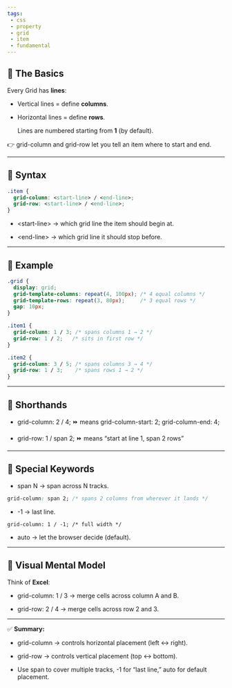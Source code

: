 ```yaml
---
tags: 
 - css
 - property
 - grid
 - item
 - fundamental
---
```



## **🔹 The Basics**

Every Grid has **lines**:

- Vertical lines = define **columns**.
    
- Horizontal lines = define **rows**.
    
    Lines are numbered starting from **1** (by default).
    

👉 grid-column and grid-row let you tell an item where to start and end.

---

## **🔹 Syntax**

```css
.item {
  grid-column: <start-line> / <end-line>;
  grid-row: <start-line> / <end-line>;
}
```

- \<start-line> → which grid line the item should begin at.
    
- \<end-line> → which grid line it should stop before.
    

---

## **🔹 Example**

```css
.grid {
  display: grid;
  grid-template-columns: repeat(4, 100px); /* 4 equal columns */
  grid-template-rows: repeat(3, 80px);     /* 3 equal rows */
  gap: 10px;
}

.item1 {
  grid-column: 1 / 3; /* spans columns 1 → 2 */
  grid-row: 1 / 2;   /* sits in first row */
}

.item2 {
  grid-column: 3 / 5; /* spans columns 3 → 4 */
  grid-row: 1 / 3;    /* spans rows 1 → 2 */
}
```

---

## **🔹 Shorthands**

- grid-column: 2 / 4; ⏩ means grid-column-start: 2; grid-column-end: 4;
    
- grid-row: 1 / span 2; ⏩ means “start at line 1, span 2 rows”
    

---

## **🔹 Special Keywords**

- span N → span across N tracks.
    

```css
grid-column: span 2; /* spans 2 columns from wherever it lands */
```

- -1 → last line.
    

```
grid-column: 1 / -1; /* full width */
```

- auto → let the browser decide (default).
    

---

## **🔹 Visual Mental Model**

  

Think of **Excel**:

- grid-column: 1 / 3 → merge cells across column A and B.
    
- grid-row: 2 / 4 → merge cells across row 2 and 3.
    

---

✅ **Summary:**

- grid-column → controls horizontal placement (left ↔ right).
    
- grid-row → controls vertical placement (top ↔ bottom).
    
- Use span to cover multiple tracks, -1 for “last line,” auto for default placement.
    